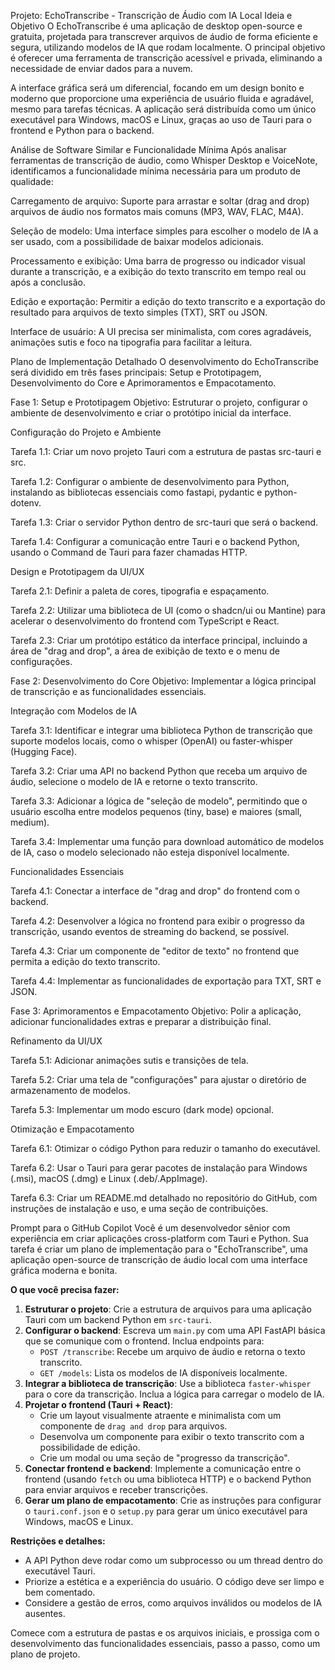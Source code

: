 Projeto: EchoTranscribe - Transcrição de Áudio com IA Local
Ideia e Objetivo
O EchoTranscribe é uma aplicação de desktop open-source e gratuita, projetada para transcrever arquivos de áudio de forma eficiente e segura, utilizando modelos de IA que rodam localmente. O principal objetivo é oferecer uma ferramenta de transcrição acessível e privada, eliminando a necessidade de enviar dados para a nuvem.

A interface gráfica será um diferencial, focando em um design bonito e moderno que proporcione uma experiência de usuário fluida e agradável, mesmo para tarefas técnicas. A aplicação será distribuída como um único executável para Windows, macOS e Linux, graças ao uso de Tauri para o frontend e Python para o backend.

Análise de Software Similar e Funcionalidade Mínima
Após analisar ferramentas de transcrição de áudio, como Whisper Desktop e VoiceNote, identificamos a funcionalidade mínima necessária para um produto de qualidade:

Carregamento de arquivo: Suporte para arrastar e soltar (drag and drop) arquivos de áudio nos formatos mais comuns (MP3, WAV, FLAC, M4A).

Seleção de modelo: Uma interface simples para escolher o modelo de IA a ser usado, com a possibilidade de baixar modelos adicionais.

Processamento e exibição: Uma barra de progresso ou indicador visual durante a transcrição, e a exibição do texto transcrito em tempo real ou após a conclusão.

Edição e exportação: Permitir a edição do texto transcrito e a exportação do resultado para arquivos de texto simples (TXT), SRT ou JSON.

Interface de usuário: A UI precisa ser minimalista, com cores agradáveis, animações sutis e foco na tipografia para facilitar a leitura.

Plano de Implementação Detalhado
O desenvolvimento do EchoTranscribe será dividido em três fases principais: Setup e Prototipagem, Desenvolvimento do Core e Aprimoramentos e Empacotamento.

Fase 1: Setup e Prototipagem
Objetivo: Estruturar o projeto, configurar o ambiente de desenvolvimento e criar o protótipo inicial da interface.

Configuração do Projeto e Ambiente

Tarefa 1.1: Criar um novo projeto Tauri com a estrutura de pastas src-tauri e src.

Tarefa 1.2: Configurar o ambiente de desenvolvimento para Python, instalando as bibliotecas essenciais como fastapi, pydantic e python-dotenv.

Tarefa 1.3: Criar o servidor Python dentro de src-tauri que será o backend.

Tarefa 1.4: Configurar a comunicação entre Tauri e o backend Python, usando o Command de Tauri para fazer chamadas HTTP.

Design e Prototipagem da UI/UX

Tarefa 2.1: Definir a paleta de cores, tipografia e espaçamento.

Tarefa 2.2: Utilizar uma biblioteca de UI (como o shadcn/ui ou Mantine) para acelerar o desenvolvimento do frontend com TypeScript e React.

Tarefa 2.3: Criar um protótipo estático da interface principal, incluindo a área de "drag and drop", a área de exibição de texto e o menu de configurações.

Fase 2: Desenvolvimento do Core
Objetivo: Implementar a lógica principal de transcrição e as funcionalidades essenciais.

Integração com Modelos de IA

Tarefa 3.1: Identificar e integrar uma biblioteca Python de transcrição que suporte modelos locais, como o whisper (OpenAI) ou faster-whisper (Hugging Face).

Tarefa 3.2: Criar uma API no backend Python que receba um arquivo de áudio, selecione o modelo de IA e retorne o texto transcrito.

Tarefa 3.3: Adicionar a lógica de "seleção de modelo", permitindo que o usuário escolha entre modelos pequenos (tiny, base) e maiores (small, medium).

Tarefa 3.4: Implementar uma função para download automático de modelos de IA, caso o modelo selecionado não esteja disponível localmente.

Funcionalidades Essenciais

Tarefa 4.1: Conectar a interface de "drag and drop" do frontend com o backend.

Tarefa 4.2: Desenvolver a lógica no frontend para exibir o progresso da transcrição, usando eventos de streaming do backend, se possível.

Tarefa 4.3: Criar um componente de "editor de texto" no frontend que permita a edição do texto transcrito.

Tarefa 4.4: Implementar as funcionalidades de exportação para TXT, SRT e JSON.

Fase 3: Aprimoramentos e Empacotamento
Objetivo: Polir a aplicação, adicionar funcionalidades extras e preparar a distribuição final.

Refinamento da UI/UX

Tarefa 5.1: Adicionar animações sutis e transições de tela.

Tarefa 5.2: Criar uma tela de "configurações" para ajustar o diretório de armazenamento de modelos.

Tarefa 5.3: Implementar um modo escuro (dark mode) opcional.

Otimização e Empacotamento

Tarefa 6.1: Otimizar o código Python para reduzir o tamanho do executável.

Tarefa 6.2: Usar o Tauri para gerar pacotes de instalação para Windows (.msi), macOS (.dmg) e Linux (.deb/.AppImage).

Tarefa 6.3: Criar um README.md detalhado no repositório do GitHub, com instruções de instalação e uso, e uma seção de contribuições.

Prompt para o GitHub Copilot
Você é um desenvolvedor sênior com experiência em criar aplicações cross-platform com Tauri e Python. Sua tarefa é criar um plano de implementação para o "EchoTranscribe", uma aplicação open-source de transcrição de áudio local com uma interface gráfica moderna e bonita.

**O que você precisa fazer:**
1.  **Estruturar o projeto**: Crie a estrutura de arquivos para uma aplicação Tauri com um backend Python em `src-tauri`.
2.  **Configurar o backend**: Escreva um `main.py` com uma API FastAPI básica que se comunique com o frontend. Inclua endpoints para:
    * `POST /transcribe`: Recebe um arquivo de áudio e retorna o texto transcrito.
    * `GET /models`: Lista os modelos de IA disponíveis localmente.
3.  **Integrar a biblioteca de transcrição**: Use a biblioteca `faster-whisper` para o core da transcrição. Inclua a lógica para carregar o modelo de IA.
4.  **Projetar o frontend (Tauri + React)**:
    * Crie um layout visualmente atraente e minimalista com um componente de `drag and drop` para arquivos.
    * Desenvolva um componente para exibir o texto transcrito com a possibilidade de edição.
    * Crie um modal ou uma seção de "progresso da transcrição".
5.  **Conectar frontend e backend**: Implemente a comunicação entre o frontend (usando `fetch` ou uma biblioteca HTTP) e o backend Python para enviar arquivos e receber transcrições.
6.  **Gerar um plano de empacotamento**: Crie as instruções para configurar o `tauri.conf.json` e o `setup.py` para gerar um único executável para Windows, macOS e Linux.

**Restrições e detalhes:**
* A API Python deve rodar como um subprocesso ou um thread dentro do executável Tauri.
* Priorize a estética e a experiência do usuário. O código deve ser limpo e bem comentado.
* Considere a gestão de erros, como arquivos inválidos ou modelos de IA ausentes.

Comece com a estrutura de pastas e os arquivos iniciais, e prossiga com o desenvolvimento das funcionalidades essenciais, passo a passo, como um plano de projeto.